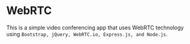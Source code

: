 WebRTC
======
This is a simple video conferencing app that uses WebRTC technology using ``Bootstrap, jQuery, WebRTC.io, Express.js, and Node.js``.  
